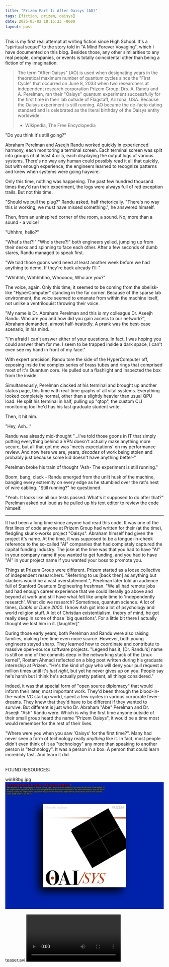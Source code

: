 ```yaml
---
title: "Prizem Part 1: After Oaisys (AO)"
tags: [fiction, prizem, oaisys]
date: 2025-05-02 18:16:23 -0600
layout: post
---
```


This is my first real attempt at writing fiction since High School. It's a "spiritual sequel" to the story told in "A Mind Forever Voyaging", which I have documented on this blog. Besides those, any other similarities to any real people, companies, or events is totally coincidental other than being a fiction of my imagination.

> The term "After-Oaisys" (AO) is used when designating years in the theoretical maximum number of quantum cycles since the "First Cycle" that occurred on June 8, 2033 when two researchers at independent research corporation Prizem Group, Drs. A. Randu and A. Perelman, ran their "Oaisys" quantum experiment successfully for the first time in their lab outside of Flagstaff, Arizona, USA. Because the Oaisys experiment is still running, AO became the de-facto dating standard and is celebrated as the literal birthday of the Oaisys entity worldwide.
> - Wikipedia, The Free Encyclopedia


"Do you think it's still going?"

Abraham Perelman and Aseejh Randu worked quickly in experienced harmony, each monitoring a terminal screen. Each terminal screen was split into groups of at least 4 or 5, each displaying the output logs of various systems. There's no way any human could possibly read it all that quickly, but with enough experience, the engineers learned to recognize patterns and knew when systems were going haywire.

Only this time, nothing was happening. The past few hundred thousand times they'd run their experiment, the logs were always full of red exception trails. But not this time.

"Should we pull the plug?" Randu asked, half rhetorically. "There's no way this is working, we must have missed something.", he answered himself.

Then, from an uninspired corner of the room, a sound. No, more than a sound - a voice!

"Uhhhm, hello?"

"What's that?!" "Who's there?!" both engineers yelled, jumping up from their desks and spinning to face each other. After a few seconds of dumb stares, Randu managed to speak first.

"We told those goons we'd need at least another week before we had anything to demo. If they're back already I'll-"

"Whhhhh, Whhhhhho, Whooooo, Who are you?" 

The voice, again. Only this time, it seemed to be coming from the obelisk-like "HyperComputer" standing in the far corner. Because of the sparse lab environment, the voice seemed to emanate from within the machine itself, not unlike a ventriloquist throwing their voice.

"My name is Dr. Abraham Perelman and this is my colleague Dr. Aseejh Randu. Who are you and how did you gain access to our network?", Abraham demanded, almost half-heatedly. A prank was the best-case scenario, in his mind.

"I'm afraid I can't answer either of your questions. In fact, I was hoping you could answer them for me. I seem to be trapped inside a dark space, I can't even see my hand in front of my face."

With expert precision, Randu tore the side of the HyperComputer off, exposing inside the complex series of brass tubes and rings that comprised most of it's Quantum core. He pulled out a flashlight and inspected the box from the inside.

Simultaneously, Perelman clacked at his terminal and brought up another status page, this time with real-time graphs of all vital systems. Everything looked completely normal, other than a slightly heavier than usual QPU load. He split his terminal in half, pulling up "qtop", the custom CLI monitoring tool he'd has his last graduate student write.

Then, it hit him.

"Hey, Ash..."

Randu was already mid-thought "...I've told those goons in IT that simply putting everything behind a VPN doesn't actually make anything more secure, but all that got me was 'meets expectations' on my performance review. And now here we are, years, _decades_ of work being stolen and probably just because some kid doesn't have anything better-"

Perelman broke his train of thought "Ash- The experiment is still running."

Boom, bang, clack - Randu emerged from the unlit husk of the machine, banging every extremity on every edge as he stumbled over the rat's nest of wire cabling. "Still running?" he questioned.

"Yeah. It looks like all our tests passed. What's it supposed to do after that?" Perelman asked out loud as he pulled up his text editor to review the code himself.

<hr>

It had been a long time since anyone had read this code. It was one of the first lines of code anyone at Prizem Group had written for their (at the time), fledgling skunk-works project "Oaisys". Abraham himself had given the project it's name. At the time, it was supposed to be a tongue-in-cheek reference to the so-called "AI" companies that had completely captured the capital funding industry. The joke at the time was that you had to have "AI" in your company name if you wanted to get funding, and you had to have "AI" in your project name if you wanted your boss to promote you.

Things at Prizem Group were different. Prizem started as a loose collective of independent researchers. "Referring to us [back then] as anything but slackers would be a vast overstatement.", Perelman later told an audience full of Stanford Quantum Engineering freshman. "We all had remote jobs and had enough career experience that we could literally go above and beyond at work and still have what felt like ample time to 'independently research'. What did we research? Sometimes, quantum science. A lot of times, _Diablo_ or _Dune 2000_. I know Ash got into a lot of psychology and world religion stuff. A lot of Christian existentialism, theory of mind, he got really deep in some of those 'big questions'. For a little bit there I actually thought we lost him in it. [laughter]"

During those early years, both Perelman and Randu were also raising families, making free time even more scarce. However, both young engineers stayed sharp. They learned how to coordinate and contribute to massive open-source software projects. "Legend has it, [Dr. Randu's] name is still on one of the commits deep in the networking stack of the Linux kernel", Rostam Ahmadi reflected on a blog post written during his graduate internship at Prizem. "He's the kind of guy who will deny your pull request a million times until it's _just right_, but yet he never gives up on you. People say he's harsh but I think he's actually pretty patient, all things considered."

Indeed, it was that special form of "open source diplomacy" that would inform their later, most important work. They'd been through the blood-in-the-water VC startup world, spent a few cycles in various corporate fever-dreams. They knew that they'd have to be different if they wanted to survive. But different is just who Dr. Abraham "Abe" Perelman and Dr. Aseejh "Ash" Randu were. Which is why the first time anyone outside of their small group heard the name "Prizem Oaisys", it would be a time most would remember for the rest of their lives.

"Where were you when you saw 'Oaisys' for the first time?". Many had never seen a form of technology really _anything_ like it. In fact, most people didn't even think of it as "technology" any more than speaking to another person is "technology". It was a person in a box. A person that could learn incredibly fast. And learn it did.

<br>
FOUND RESOURCES:

win98bg.jpg
![win98bg.jpg](/assets/images/posts/prizem-part-1-postoaisys-ao/win98bg.jpg)

teaser.avi
<video controls>
  <source src="/assets/images/posts/prizem-part-1-postoaisys-ao/teaser.webm" type="video/webm">
</video>
